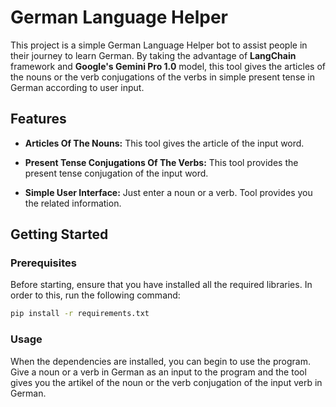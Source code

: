 # German Language Helper

This project is a simple German Language Helper bot to assist people in their journey to learn German. By taking the advantage of **LangChain** framework and **Google's Gemini Pro 1.0** model, this tool gives the articles of the nouns or the verb conjugations of the verbs in simple present tense in German according to user input.

## Features

- **Articles Of The Nouns:** This tool gives the article of the input word. 

- **Present Tense Conjugations Of The Verbs:** This tool provides the present tense conjugation of the input word.

- **Simple User Interface:** Just enter a noun or a verb. Tool provides you the related information.


## Getting Started

### Prerequisites
Before starting, ensure that you have installed all the required libraries. In order to this, run the following command:
```bash
pip install -r requirements.txt
```
### Usage
When the dependencies are installed, you can begin to use the program. Give a noun or a verb in German as an input to the program and the tool gives you the artikel of the noun or the verb conjugation of the input verb in German.
